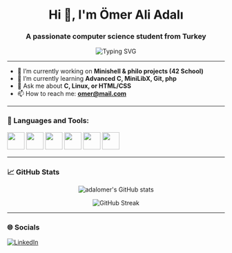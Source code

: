<h1 align="center">Hi 👋, I'm Ömer Ali Adalı</h1>
<h3 align="center">A passionate computer science student from Turkey</h3>

<p align="center">
  <img src="https://readme-typing-svg.demolab.com?font=Fira+Code&pause=1000&center=true&vCenter=true&width=435&lines=Computer+Engineering+Student;C+Lover;Web+Design+Enthusiast;Open+Source+Contributor" alt="Typing SVG" />
</p>

---

- 🔭 I’m currently working on **Minishell & philo projects (42 School)**  
- 🌱 I’m currently learning **Advanced C, MiniLibX, Git, php**  
- 💬 Ask me about **C, Linux, or HTML/CSS**  
- 📫 How to reach me: **omer@mail.com**  

---

### 🧰 Languages and Tools:
<p align="left">
  <img src="https://cdn.jsdelivr.net/gh/devicons/devicon/icons/c/c-original.svg" width="40" />
  <img src="https://cdn.jsdelivr.net/gh/devicons/devicon/icons/linux/linux-original.svg" width="40" />
  <img src="https://cdn.jsdelivr.net/gh/devicons/devicon/icons/html5/html5-original.svg" width="40" />
  <img src="https://cdn.jsdelivr.net/gh/devicons/devicon/icons/css3/css3-original.svg" width="40" />
  <img src="https://cdn.jsdelivr.net/gh/devicons/devicon/icons/git/git-original.svg" width="40" />
  <img src="https://cdn.jsdelivr.net/gh/devicons/devicon/icons/vscode/vscode-original.svg" width="40" />
</p>

---

### 📈 GitHub Stats

<p align="center">
  <img src="https://github-readme-stats.vercel.app/api?username=adalomer&show_icons=true&theme=github_dark&hide_border=true" alt="adalomer's GitHub stats" />
</p>
<p align="center">
  <img src="https://github-readme-streak-stats.herokuapp.com/?user=adalomer&theme=github-dark-blue&hide_border=true" alt="GitHub Streak" />
</p>

---

### 🌐 Socials

<p align="left">
  <a href="https://www.linkedin.com/in/%C3%B6mer-ali-adal%C4%B1-341148279/" target="_blank">
    <img src="https://img.shields.io/badge/LinkedIn-blue?logo=linkedin&logoColor=white" alt="LinkedIn" />
  </a>
</p>
